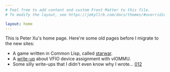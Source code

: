 ```yaml
---
# Feel free to add content and custom Front Matter to this file.
# To modify the layout, see https://jekyllrb.com/docs/themes/#overriding-theme-defaults

layout: home
---
```


This is Peter Xu's home page.  Here're some old pages before I migrate to the
new sites:

* A game written in Common Lisp, called [starwar][starwar-home].
* A [write-up][vfio-viommu] about VFIO device assignment with vIOMMU.
* Some silly write-ups that I didn't even know why I wrote... [0][l0][1][l1][2][l2]

[starwar-home]: http://xzpeter.github.com/starwar
[vfio-viommu]: htmls/2017_03_02_vfio_viommu/vfio-device-assignment-with-iommu.html
[l0]: htmls/2013_02_08_15K_SAS_benchmark/SAS-15K-disk-benchmark-and-study.html
[l1]: htmls/2017_12_07_kvm_irqfd/kvm_irqfd_implementation.html
[l2]: htmls/2019_04_10_hrtimer/timer-notes.html
